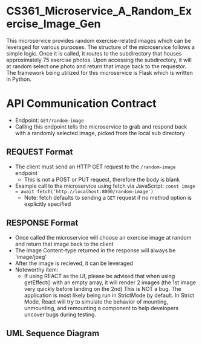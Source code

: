 # CS361_Microservice_A_Random_Exercise_Image_Gen
This microservice provides random exercise-related images which can be leveraged for various purposes. The structure of the microservice follows a simple logic. Once it is called, it routes to the subdirectory that houses approximately 75 exercise photos. Upon accessing the subdirectory, it will at random select one photo and return that image back to the requestor. The framework being utilized for this microservice is Flask which is written in Python.

# API Communication Contract
* Endpoint: `GET/random-image`
* Calling this endpoint tells the microservice to grab and respond back with a randomly selected image, picked from the local sub directory
  
## REQUEST Format
* The client must send an HTTP GET request to the `/random-image` endpoint
  * This is not a POST or PUT request, therefore the body is blank
* Example call to the microservice using fetch via JavaScript: `const image = await fetch('http://localhost:8000/random-image')`
  * Note: fetch defaults to sending a `GET` request if no method option is explicitly specified

## RESPONSE Format
* Once called the microservice will choose an exercise image at random and return that image back to the client
* The image Content-type returned in the response will always be 'image/jpeg'
* After the image is recieved, it can be leveraged
* Noteworthy item:
  *  If using REACT as the UI, please be advised that when using getEffect() with an empty array, it will render 2 images (the 1st image very quickly before landing on the 2nd) This is NOT a bug. The application is most likely being run in StrictMode by default. In Strict Mode, React will try to simulate the behavior of mounting, unmounting, and remounting a component to help developers uncover bugs during testing.

## UML Sequence Diagram
